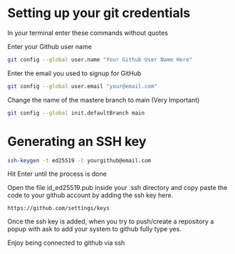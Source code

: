 # Setting up your git credentials

In your terminal enter these commands without quotes

Enter your Github user name

```bash
git config --global user.name "Your Github User Name Here"
```

Enter the email you used to signup for GitHub

```bash
git config --global user.email "your@email.com"
```

Change the name of the mastere branch to main (Very Important)

```bash
git config --global init.defaultBranch main
```

# Generating an SSH key

```bash
ssh-keygen -t ed25519 -C yourgithub@email.com
```

Hit Enter until the process is done

Open the file id_ed25519.pub inside your .ssh directory and copy paste the code to your github account by adding the ssh key here.

```url
https://github.com/settings/keys
```

Once the ssh key is added, when you try to push/create a repository a popup with ask to add your system to github fully type yes.

Enjoy being connected to github via ssh
